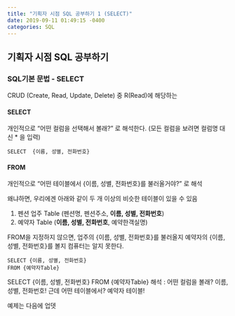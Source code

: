 ```yaml
---
title: "기획자 시점 SQL 공부하기 1 (SELECT)"
date: 2019-09-11 01:49:15 -0400
categories: SQL
---
```


## 기획자 시점 SQL 공부하기
### SQL기본 문법 - SELECT
CRUD (Create, Read, Update, Delete) 중
R(Read)에 해당하는

#### SELECT

개인적으로 “어떤 컬럼을 선택해서 볼래?” 로 해석한다.
(모든 컬럼을 보려면 컬럼명 대신 * 을 입력)

```
SELECT  {이름, 성별, 전화번호}
```

#### FROM

개인적으로 “어떤 테이블에서 {이름, 성별, 전화번호}를 불러올거야?” 로 해석

왜냐하면, 우리에겐  아래와 같이 두 개 이상의 비슷한 테이블이 있을 수 있음
1. 펜션 업주 Table (펜션명, 펜션주소, **이름, 성별, 전화번호**)
2. 예약자 Table (**이름, 성별, 전화번호**, 예약한객실명)


FROM을 지정하지 않으면, 업주의 {이름, 성별, 전화번호}를 불러올지 예약자의 {이름, 성별, 전화번호}를 볼지 컴퓨터는 알지 못한다.

```
SELECT {이름, 성별, 전화번호}
FROM {예약자Table}
```

SELECT {이름, 성별, 전화번호} FROM {예약자Table}
해석 : 어떤 컬럼을 볼래? 이름, 성별, 전화번호! 근데 어떤 테이블에서? 예약자 테이블!

예제는 다음에 업뎃
